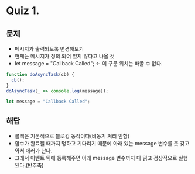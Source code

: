 # Quiz 1.
## 문제
- 메시지가 출력되도록 변경해보기
- 현재는 메시지가 정의 되어 있지 않다고 나올 것
- let message = "Callback Called"; <- 이 구문 위치는 바꿀 수 없다. 

```javascript
function doAsyncTask(cb) {
  cb();
}
doAsyncTask(_ => console.log(message));

let message = "Callback Called";
```

## 해답
- 콜백은 기본적으로 블로킹 동작이다(비동기 처리 안함)
- 함수가 완료될 때까지 멍하고 기다리기 때문에 아래 있는 message 변수를 못 갖고 와서 에러가 난다.
- 그래서 이벤트 틱에 등록해주면 아래 message 변수까지 다 읽고 정상적으로 실행된다.(반추측)